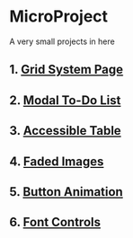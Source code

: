 # MicroProject
A very small projects in here  

## 1. [Grid System Page](https://juhwan1004.github.io/MicroProject/grid_system_page/)   
## 2. [Modal To-Do List](https://juhwan1004.github.io/MicroProject/modal_todolist/)  
## 3. [Accessible Table](https://juhwan1004.github.io/MicroProject/accessible_table/)    

## 4. [Faded Images](https://juhwan1004.github.io/MicroProject/faded_images/)

## 5. [Button Animation](https://juhwan1004.github.io/MicroProject/button_animation/)  

## 6. [Font Controls](https://juhwan1004.github.io/MicroProject/font_controls/) 

